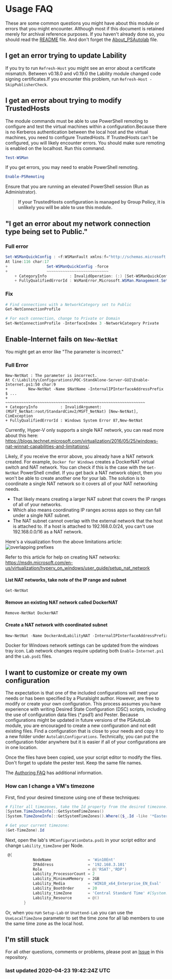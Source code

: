 # Usage FAQ

These are some common questions you might have about this module or errors that you might encounter. Although most if this document is retained merely for archival reference purposes. If you haven't already done so, you should read the [README](./README.md) file. And don't forget the [About_PSAutolab](./docs/about_PSAutoLab.md) file.

## I get an error trying to update Lability

If you try to run `Refresh-Host` you might see an error about a certificate mismatch. Between v0.18.0 and v0.19.0 the Lability module changed code signing certificates.If you encounter this problem, run `Refresh-Host -SkipPublisherCheck`.

## I get an error about trying to modify TrustedHosts

The module commands must be able to use PowerShell remoting to configure and test the virtual machines within a configuration.Because there is no Kerberos authentication between the local host and the virtual machines, you need to configure TrustedHosts. If TrustedHosts can't be configured, you will likely encounter errors. You should make sure remoting is enabled on the localhost. Run this command.

```powershell
Test-WSMan
```

If you get errors, you may need to enable PowerShell remoting.

```powershell
Enable-PSRemoting
```

Ensure that you are running an elevated PowerShell session (Run as Administrator).

> **If your TrustedHosts configuration is managed by Group Policy, it is unlikely you will be able to use this module.**

## "I get an error about my network connection type being set to Public."

### Full error

```powershell
Set-WSManQuickConfig : <f:WSManFault xmlns:f="http://schemas.microsoft.com/wbem/wsman/1/wsmanfault" Code="2150859113" Machine="localhost"><f:Message><f:ProviderFault provider="Config provider" path="%systemroot%\system32\WsmSvc.dll"><f:WSManFault xmlns:f="http://schemas.microsoft.com/wbem/wsman/1/wsmanfault" Code="2150859113" Machine="tablet"><f:Message>WinRM firewall exception will not work since one of the network connection types on this machine is set to Public. Change the network connection type to either Domain or Private and try again. </f:Message></f:WSManFault></f:ProviderFault></f:Message></f:WSManFault>
At line:116 char:17
+                 Set-WSManQuickConfig -force
+                 ~~~~~~~~~~~~~~~~~~~~~~~~~~~
    + CategoryInfo          : InvalidOperation: (:) [Set-WSManQuickConfig], InvalidOperationException
    + FullyQualifiedErrorId : WsManError,Microsoft.WSMan.Management.SetWSManQuickConfigCommand
```

### Fix

```powershell
# Find connections with a NetworkCategory set to Public
Get-NetConnectionProfile

# For each connection, change to Private or Domain
Set-NetConnectionProfile -InterfaceIndex 3 -NetworkCategory Private
```

## Enable-Internet fails on `New-NetNat`

You might get an error like "The parameter is incorrect."

### Full Error

```text
New-NetNat : The parameter is incorrect.
At C:\Lability\Configurations\POC-StandAlone-Server-GUI\Enable-Internet.ps1:50 char:9
+         New-NetNat -Name $NatName -InternalIPInterfaceAddressPrefix $ ...
+         ~~~~~~~~~~~~~~~~~~~~~~~~~~~~~~~~~~~~~~~~~~~~~~~~~~~~~~~~~~~~~
+ CategoryInfo          : InvalidArgument: (MSFT_NetNat:root/StandardCimv2/MSFT_NetNat) [New-NetNat], CimException
+ FullyQualifiedErrorId : Windows System Error 87,New-NetNat
```

Currently, Hyper-V only supports a single NAT network, you can read more about this here:
https://blogs.technet.microsoft.com/virtualization/2016/05/25/windows-nat-winnat-capabilities-and-limitations/.

Likely, if you receive the error above, you already have a NAT network created. For example, `Docker for Windows` creates a DockerNAT virtual switch and NAT network. You can check if this is the case with the `Get-NetNat` PowerShell cmdlet. If you get back a NAT network object, then you won't be able to create another one for your lab. The solution is to coordinate a single NAT network so it covers all of your NAT networking needs.

- That likely means creating a larger NAT subnet that covers the IP ranges of all of your networks.
- Which also means coordinating IP ranges across apps so they can fall under a single NAT subnet.
- The NAT subnet cannot overlap with the external network that the host is attached to. If a host is attached to 192.168.0.0/24, you can't use 192.168.0.0/16 as a NAT network.

Here's a visualization from the above limitations article:
![overlapping prefixes](https://msdnshared.blob.core.windows.net/media/2016/05/Overlapping-Internal-Prefixes.jpg)

Refer to this article for help on creating NAT networks: https://msdn.microsoft.com/en-us/virtualization/hyperv_on_windows/user_guide/setup_nat_network

#### List NAT networks, take note of the IP range and subnet

```powershell
Get-NetNat
```

#### Remove an existing NAT network called DockerNAT

```powershell
Remove-NetNat DockerNAT
```

#### Create a NAT network with coordinated subnet

```powershell
New-NetNat -Name DockerAndLabilityNAT -InternalIPInterfaceAddressPrefix "10.10.0.0/16"
```

Docker for Windows network settings can be updated from the windows tray icon. Lab network changes require updating both `Enable-Internet.ps1` and the `Lab.psd1` files.

## I want to customize or create my own configuration

The expectation is that one of the included configurations will meet your needs or has been specified by a Pluralsight author.
However, are free to modify or create your own configuration. This process assumes you have experience with writing Desired State Configuration (DSC) scripts, including the use of configuration data files (*.psd1) and Pester. Because configurations might be updated in future versions of the PSAutoLab module, you are encouraged to create a new configuration and not edit existing files.
Find a configuration that is close to your needs and copy it to a new folder under `Autolab\Configurations`. Technically, you can put the configuration folder anywhere but it is easier if all of your configurations are in one location.

Once the files have been copied, use your script editor to modify the files. Don't forget to update the pester test.
Keep the same file names.

The [Authoring FAQ](./Authoring-FAQ.md) has additional information.

### How can I change a VM's timezone

First, find your desired timezone using one of these techniques:

```powershell
# Filter all timezones, take the Id property from the desired timezone:
[System.TimeZoneInfo]::GetSystemTimeZones()
[System.TimeZoneInfo]::GetSystemTimeZones().Where({$_.Id -like '*Eastern*'})

# Get your current timezone:
(Get-TimeZone).Id
```

Next, open the lab's `VMConfigurationData.psd1` in your script editor and change `Lability_timeZone` per Node.

```powershell
 @{
            NodeName                = 'Win10Ent'
            IPAddress               = '192.168.3.101'
            Role                    = @('RSAT','RDP')
            Lability_ProcessorCount = 2
            Lability_MinimumMemory  = 2GB
            Lability_Media          = 'WIN10_x64_Enterprise_EN_Eval'
            Lability_BootOrder      = 20
            Lability_timeZone       = 'Central Standard Time' #[System.TimeZoneInfo]::GetSystemTimeZones()
            Lability_Resource       = @()
        }
```

Or, when you run `Setup-Lab` or `Unattend-Lab` you can use the `UseLocalTimeZone` parameter to set the time zone for all lab members to use the same time zone as the local host.

## I'm still stuck

For all other questions, comments or problems, please post an [Issue](https://github.com/pluralsight/PS-AutoLab-Env/issues) in this repository.

### last updated 2020-04-23 19:42:24Z UTC
